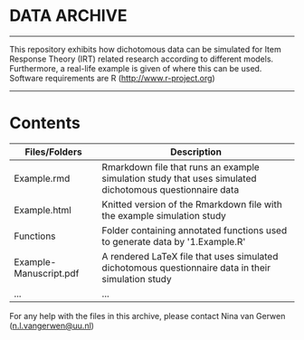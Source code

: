 DATA ARCHIVE
===
---

This repository exhibits how dichotomous data can be simulated for Item Response Theory (IRT) related research according to
different models. Furthermore, a real-life example is given of where this can be used. Software requirements are R (http://www.r-project.org)

---

# Contents

| Files/Folders 	| Description	|
| ------------------	| ------------- |
| Example.rmd		| Rmarkdown file that runs an example simulation study that uses simulated dichotomous questionnaire data |
| Example.html		| Knitted version of the Rmarkdown file with the example simulation study |
| Functions		| Folder containing annotated functions used to generate data by '1.Example.R'|
| Example-Manuscript.pdf| A rendered LaTeX file that uses simulated dichotomous questionnaire data in their simulation study|
| ...			| ... 	|

For any help with the files in this archive, please contact Nina van Gerwen (n.l.vangerwen@uu.nl)